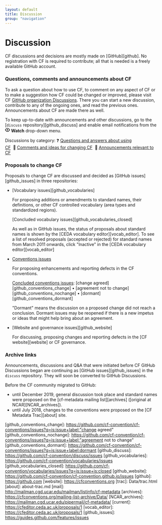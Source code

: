 ```yaml
---
layout: default
title: Discussion
group: "navigation"
---
```

# Discussion

CF discussions and decisions are mostly made on [GitHub][github]. No registration with CF is required to contribute; all that is needed is a freely available GitHub account.

### Questions, comments and announcements about CF

To ask a question about how to use CF, to comment on any aspect of CF or to make a suggestion how CF could be changed or improved, please visit CF [GitHub organization Discussions][github_discussions]. There you can start a new discussion, contribute to any of the ongoing ones, and read the previous ones. Announcements about CF are made there as well.

To keep up-to-date with announcements and other discussions, go to the [`discuss` repository][github_discuss] and enable email notifications from the <svg aria-hidden="true" height="16" version="1.1" width="16" data-view-component="true" class="octicon octicon-eye"><path d="M8 2c1.981 0 3.671.992 4.933 2.078 1.27 1.091 2.187 2.345 2.637 3.023a1.62 1.62 0 0 1 0 1.798c-.45.678-1.367 1.932-2.637 3.023C11.67 13.008 9.981 14 8 14c-1.981 0-3.671-.992-4.933-2.078C1.797 10.83.88 9.576.43 8.898a1.62 1.62 0 0 1 0-1.798c.45-.677 1.367-1.931 2.637-3.022C4.33 2.992 6.019 2 8 2ZM1.679 7.932a.12.12 0 0 0 0 .136c.411.622 1.241 1.75 2.366 2.717C5.176 11.758 6.527 12.5 8 12.5c1.473 0 2.825-.742 3.955-1.715 1.124-.967 1.954-2.096 2.366-2.717a.12.12 0 0 0 0-.136c-.412-.621-1.242-1.75-2.366-2.717C10.824 4.242 9.473 3.5 8 3.5c-1.473 0-2.825.742-3.955 1.715-1.124.967-1.954 2.096-2.366 2.717ZM8 10a2 2 0 1 1-.001-3.999A2 2 0 0 1 8 10Z"></path>
</svg>&nbsp;<b>Watch</b> drop-down menu.

Discussions by category: &#x2753;&nbsp;[Questions and answers about using CF][github_qa]&nbsp;&nbsp;&#x1F4AC;&nbsp;[Comments and ideas for changing CF][github_comment]&nbsp;&nbsp;&#x1F4E3;&nbsp;[Announcements relevant to CF][github_announce]

### Proposals to change CF
 
Proposals to change CF are discussed and decided as [GitHub issues][github_issues] in three repositories:

*   [Vocabulary issues][github_vocabularies]

    For proposing additions or amendments to standard names, their definitions, or other CF controlled vocabulary (area types and standardized regions).

    [Concluded vocabulary issues][github_vocabularies_closed]

    As well as in GitHub issues, the status of proposals about standard names is shown by the [CEDA vocabulary editor][vocab_editor]. To see a list of resolved proposals (accepted or rejected) for standard names from March 2011 onwards, click "Inactive" in the [CEDA vocabulary editor][vocab_editor]
  
*   [Conventions issues][github_conventions]

    For proposing enhancements and reporting defects in the CF conventions.

    [Concluded conventions issues][github_conventions_closed]: [change agreed][github_conventions_change]&nbsp;&bull;&nbsp;[agreement not to change][github_conventions_nochange]&nbsp;&bull;&nbsp;[dormant][github_conventions_dormant]

    "Dormant" means the discussion on a proposed change did not reach a conclusion. Dormant issues may be reopened if there is a new impetus or ideas that might help bring about an agreement.

*   [Website and governance issues][github_website]

    For discussing, proposing changes and reporting defects in the [CF website][website] or CF governance.

### Archive links

Announcements, discussions and Q&A that were initiated before CF GitHub Discussions began are continuing as [GitHub issues][github_issues] in the `discuss` repository. They will soon be converted to GitHub Discussions.

Before the CF community migrated to GitHub:

* until December 2019, general discussion took place and standard names were proposed on the [cf-metadata mailing list][archives] ([original at NCAR][NCAR_archives]).
* until July 2018, changes to the conventions were proposed on the [CF Metadata Trac][about] site.


[github_conventions]: https://github.com/cf-convention/cf-conventions/issues
[github_conventions_closed]: https://github.com/cf-convention/cf-conventions/issues?q=is:issue+is:closed
[github_conventions_change]: https://github.com/cf-convention/cf-conventions/issues?q=is:issue+label:"change agreed"
[github_conventions_nochange]: https://github.com/cf-convention/cf-conventions/issues?q=is:issue+label:"agreement not to change"
[github_conventions_dormant]: https://github.com/cf-convention/cf-conventions/issues?q=is:issue+label:dormant
[github_discuss]: https://github.com/cf-convention/discuss/issues
[github_vocabularies]: https://github.com/cf-convention/vocabularies/issues
[github_vocabularies_closed]: https://github.com/cf-convention/vocabularies/issues?q=is:issue+is:closed
[github_website]: https://github.com/cf-convention/cf-convention.github.io/issues
[github]: https://github.com
[website]: https://cfconventions.org
[trac]: Data/trac.html
[about]: about-trac.md
[mail]: http://mailman.cgd.ucar.edu/mailman/listinfo/cf-metadata
[archives]: https://cfconventions.org/mailing-list-archive/Data/
[NCAR_archives]: https://mailman.cgd.ucar.edu/pipermail/cf-metadata/
[current]: https://cfeditor.ceda.ac.uk/proposals/1
[vocab_editor]: https://cfeditor.ceda.ac.uk/proposals/1
[github_issues]: https://guides.github.com/features/issues

[github_discussions]: https://github.com/orgs/cf-convention/discussions
[github_qa]: https://github.com/orgs/cf-convention/discussions/categories/q-a-about-using-cf
[github_comment]: https://github.com/orgs/cf-convention/discussions/categories/comments-and-ideas-for-changing-cf
[github_announce]: https://github.com/orgs/cf-convention/discussions/categories/announcements-relevant-to-cf
